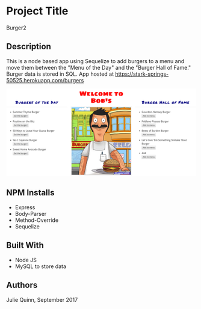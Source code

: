 # Project Title

Burger2

## Description

This is a node based app using Sequelize to add burgers to a menu and move them between the "Menu of the Day" and the "Burger Hall of Fame."  Burger data is stored in SQL.  App hosted at https://stark-springs-50525.herokuapp.com/burgers

![screenshot](screenshot.PNG)


## NPM Installs

- Express
- Body-Parser
- Method-Override
- Sequelize


## Built With

- Node JS
- MySQL to store data


## Authors

Julie Quinn, September 2017 

